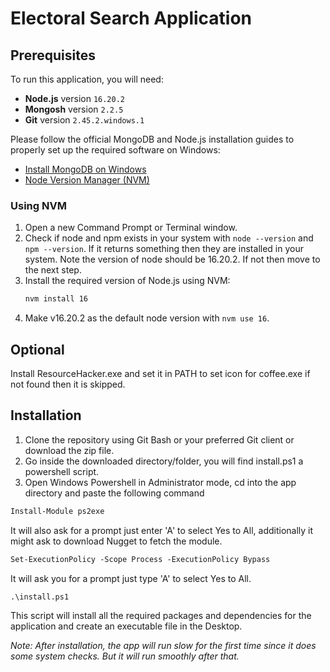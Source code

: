 # Electoral Search Application

## Prerequisites
To run this application, you will need:

- **Node.js** version `16.20.2`
- **Mongosh** version `2.2.5`
- **Git** version `2.45.2.windows.1`

Please follow the official MongoDB and Node.js installation guides to properly set up the required software on Windows:

- [Install MongoDB on Windows](https://www.mongodb.com/try/download/community)
- [Node Version Manager (NVM)](https://github.com/coreybutler/nvm/releases)

### Using NVM
1. Open a new Command Prompt or Terminal window.
2. Check if node and npm exists in your system with `node --version` and `npm --version`. If it returns something then they are installed in your system. Note the version of node should be 16.20.2. If not then move to the next step.
3. Install the required version of Node.js using NVM:
   ```sh
   nvm install 16
   ```
4. Make v16.20.2 as the default node version with `nvm use 16`.

## Optional
Install ResourceHacker.exe and set it in PATH to set icon for coffee.exe if not found then it is skipped.


## Installation
1. Clone the repository using Git Bash or your preferred Git client or download the zip file.
2. Go inside the downloaded directory/folder, you will find install.ps1 a powershell script.
3. Open Windows Powershell in Administrator mode, cd into the app directory and paste the following command
```ps
Install-Module ps2exe
```
It will also ask for a prompt just enter 'A' to select Yes to All, additionally it might ask to download Nugget to fetch the module.

```ps
Set-ExecutionPolicy -Scope Process -ExecutionPolicy Bypass
```
It will ask you for a prompt just type 'A' to select Yes to All.

```ps
.\install.ps1
```
This script will install all the required packages and dependencies for the application and create an executable file in the Desktop.

*Note: After installation, the app will run slow for the first time since it does some system checks. But it will run smoothly after that.*